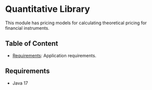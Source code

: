 # Quantitative Library

This module has pricing models for calculating theoretical pricing for financial instruments.

## Table of Content

* [Requirements](#requirements): Application requirements.

## Requirements

* Java 17